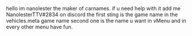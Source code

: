 hello im nanolester the maker of carnames.
if u need help with it add me NanolesterTTV#2834 on discord 
the first sting is the game name in the vehicles.meta game name 
second one is the name u want in vMenu and in every other menu have fun.
